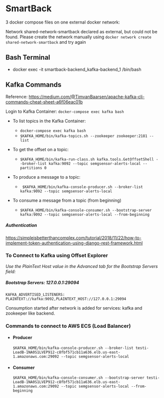 # SmartBack

3 docker compose files on one external docker network:

Network shared-network-smartback declared as external, but could not be found. Please create the network manually using `docker network create shared-network-smartback` and try again

## Bash Terminal 

- docker exec -it smartback-backend_kafka-backend_1 /bin/bash

## Kafka Commands

Reference: https://medium.com/@TimvanBaarsen/apache-kafka-cli-commands-cheat-sheet-a6f06eac01b

Login to Kafka Container: ``docker-compose exec kafka bash``

- To list topics in the Kafka Container:
   - `docker-compose exec kafka bash`
   - `$KAFKA_HOME/bin/kafka-topics.sh --zookeeper zookeeper:2181 --list`
   

- To get the offset on a topic:
   - ``$KAFKA_HOME/bin/kafka-run-class.sh kafka.tools.GetOffsetShell --broker-list kafka:9092 --topic semgsensor-alerts-local --partitions 0`` 


- To produce a message to a topic:
   - `` $KAFKA_HOME/bin/kafka-console-producer.sh --broker-list kafka:9092 --topic semgsensor-alerts-local``


- To consume a message from a topic (from beginning)
    - `` $KAFKA_HOME/bin/kafka-console-consumer.sh --bootstrap-server kafka:9092 --topic semgsensor-alerts-local --from-beginning ``

##### Authentication

https://simpleisbetterthancomplex.com/tutorial/2018/11/22/how-to-implement-token-authentication-using-django-rest-framework.html

### **To Connect to Kafka using Offset Explorer**

_Use the PlainText Host value in the Advanced tab for the Bootstrap Servers field:_

##### **Bootstrap Servers: 127.0.0.1:29094**

`KAFKA_ADVERTISED_LISTENERS: PLAINTEXT://kafka:9092,PLAINTEXT_HOST://127.0.0.1:29094`


Consumption started after network is added for services: kafka and zookeeper like backend.


### Commands to connect to AWS ECS (Load Balancer)

- #### Producer 

  `$KAFKA_HOME/bin/kafka-console-producer.sh --broker-list testi-LoadB-1NA0S1LVEP912-c8fbf571cb11a636.elb.us-east-1.amazonaws.com:29092 --topic semgsensor-alerts-local`

- #### Consumer

  `$KAFKA_HOME/bin/kafka-console-consumer.sh --bootstrap-server testi-LoadB-1NA0S1LVEP912-c8fbf571cb11a636.elb.us-east-1.amazonaws.com:29092 --topic semgsensor-alerts-local --from-beginning`